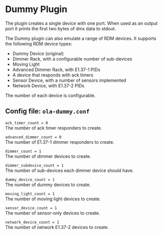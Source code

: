 Dummy Plugin
============

The plugin creates a single device with one port. When used as an output port it
prints the first two bytes of dmx data to stdout.

The Dummy plugin can also emulate a range of RDM devices. It supports the
following RDM device types:

* Dummy Device (original)
* Dimmer Rack, with a configurable number of sub-devices
* Moving Light
* Advanced Dimmer Rack, with E1.37-1 PIDs
* A device that responds with ack timers
* Sensor Device, with a number of sensors implemented
* Network Device, with E1.37-2 PIDs

The number of each device is configurable.


## Config file: `ola-dummy.conf`

`ack_timer_count = 0`  
The number of ack timer responders to create.

`advanced_dimmer_count = 0`  
The number of E1.37-1 dimmer responders to create.

`dimmer_count = 1`  
The number of dimmer devices to create.

`dimmer_subdevice_count = 1`  
The number of sub-devices each dimmer device should have.

`dummy_device_count = 1`  
The number of dummy devices to create.

`moving_light_count = 1`  
The number of moving light devices to create.

`sensor_device_count = 1`  
The number of sensor-only devices to create.

`network_device_count = 1`  
The number of network E1.37-2 devices to create.
